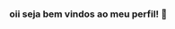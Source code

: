 ### oii seja bem vindos ao meu perfil! 💜

<!--
**ninha222/ninha222** is a ✨ _special_ ✨ repository because its `README.md` (this file) appears on your GitHub profile.

- Estudante de pensamentro computacional, criando jogos.
